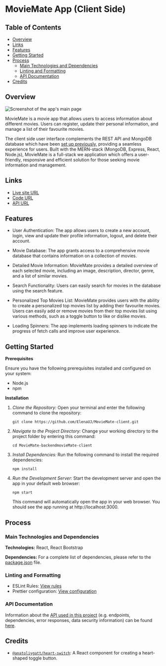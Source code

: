 # MovieMate App (Client Side)

## Table of Contents

- [Overview](#overview)
- [Links](#links)
- [Features](#features)
- [Getting Started](#getting-started)
- [Process](#process)
  - [Main Technologies and Dependencies](#main-technologies-and-dependencies)
  - [Linting and Formatting](#linting-and-formatting)
  - [API Documentation](#api-documentation)
- [Credits](#credits)

## Overview

![Screenshot of the app's main page](img/screenshot_main_page.png)

MovieMate is a movie app that allows users to access information about different movies. Users can register, update their personal information, and manage a list of their favourite movies.

The client side user interface complements the REST API and MongoDB database which have been [set up previously](https://github.com/ElenaUJ/MyFlix-movie-app), providing a seamless experience for users. Built with the MERN-stack (MongoDB, Express, React, Node.js), MovieMate is a full-stack we application which offers a user-friendly, responsive and efficient solution for those seeking movie information and management.

## Links

- [Live site URL](https://my-moviemate.netlify.app)
- [Code URL](https://github.com/ElenaUJ/MovieMate-client)
- [API URL](https://myflix-movie-app-elenauj.onrender.com/)

## Features

- User Authentication: The app allows users to create a new account, login, view and update their profile information, logout, and delete their account.

- Movie Database: The app grants access to a comprehensive movie database that contains information on a collection of movies.

- Detailed Movie Information: MovieMate provides a detailed overview of each selected movie, including an image, description, director, genre, and a list of similar movies.

- Search Functionality: Users can easily search for movies in the database using the search feature.

- Personalized Top Movies List: MovieMate provides users with the ability to create a personalized top movies list by adding their favourite movies. Users can easily add or remove movies from their top movies list using various methods, such as a toggle button to like or dislike movies.

- Loading Spinners: The app implements loading spinners to indicate the progress of fetch calls and improve user experience.

## Getting Started

**Prerequisites**

Ensure you have the following prerequisites installed and configured on your system:

- Node.js
- npm

**Installation**

1. _Clone the Repository:_
   Open your terminal and enter the following command to clone the repository:

   `git clone https://github.com/ElenaUJ/MovieMate-client.git`

2. _Navigate to the Project Directory:_
   Change your working directory to the project folder by entering this command:

   `cd MovieMate-backendmovieMate-client`

3. _Install Dependencies:_
   Run the following command to install the required dependencies:

   `npm install`

4. _Run the Development Server:_
   Start the development server and open the app in your default web browser:

   `npm start`

   This command will automatically open the app in your web browser. You should see the app running at http://localhost:3000.

## Process

### Main Technologies and Dependencies

**Technologies:** React, React Bootstrap

**Dependencies:** For a complete list of dependencies, please refer to the [package.json](./package.json) file.

### Linting and Formatting

- ESLint Rules: [View rules](https://github.com/mydea/simple-pokedex-app/blob/master/.eslintrc)
- Prettier configuration: [View configuration](https://stackoverflow.com/questions/55430906/prettier-single-quote-for-javascript-and-json-double-quote-for-html-sass-and-c)

### API Documentation

Information about the [API used in this project](https://github.com/ElenaUJ/MyFlix-movie-app) (e.g. endpoints, dependencies, error responses, data security information) can be found [here](https://myflix-movie-app-elenauj.onrender.com/documentation.html).

## Credits

- [`@anatoliygatt/heart-switch`](https://github.com/anatoliygatt/heart-switch?ref=madewithreactjs.com): A React component for creating a heart-shaped toggle button.
